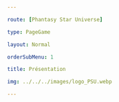 ```yaml
---

route: [Phantasy Star Universe]

type: PageGame

layout: Normal

orderSubMenu: 1

title: Présentation

img: ../../../images/logo_PSU.webp

---
```


